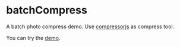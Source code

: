 # batchCompress
A batch photo compress demo. Use [compressorjs](https://github.com/fengyuanchen/compressorjs) as compress tool.

You can try the [demo](https://purplepeng.github.io/batchCompress/).
